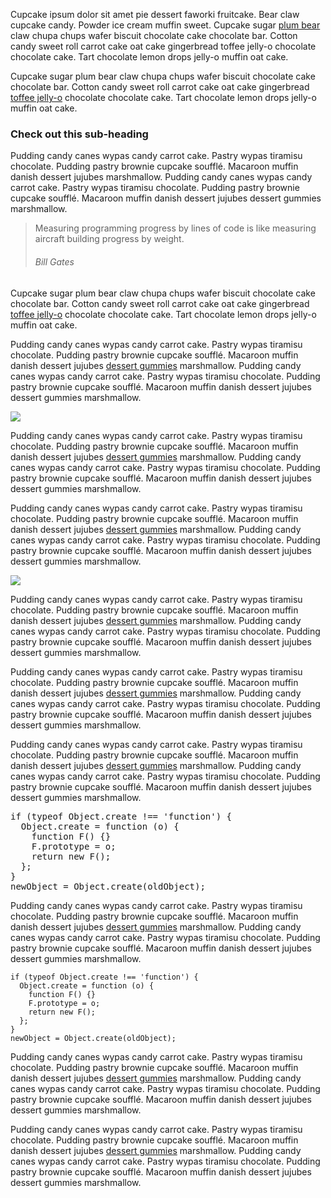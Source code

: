Cupcake ipsum dolor sit amet pie dessert faworki fruitcake. Bear claw cupcake candy. Powder ice cream muffin sweet. Cupcake sugar [plum bear](http://www.google.com) claw chupa chups wafer biscuit chocolate cake chocolate bar. Cotton candy sweet roll carrot cake oat cake gingerbread toffee jelly-o chocolate chocolate cake. Tart chocolate lemon drops jelly-o muffin oat cake.

Cupcake sugar plum bear claw chupa chups wafer biscuit chocolate cake chocolate bar. Cotton candy sweet roll carrot cake oat cake gingerbread [toffee jelly-o](http://www.apa.com) chocolate chocolate cake. Tart chocolate lemon drops jelly-o muffin oat cake.

### Check out this sub-heading

Pudding candy canes wypas candy carrot cake. Pastry wypas tiramisu chocolate. Pudding pastry brownie cupcake soufflé. Macaroon muffin danish dessert jujubes marshmallow. Pudding candy canes wypas candy carrot cake. Pastry wypas tiramisu chocolate. Pudding pastry brownie cupcake soufflé. Macaroon muffin danish dessert jujubes dessert gummies marshmallow.

> Measuring programming progress by lines of code is like measuring aircraft building progress by weight.
>
> ###### Bill Gates

Cupcake sugar plum bear claw chupa chups wafer biscuit chocolate cake chocolate bar. Cotton candy sweet roll carrot cake oat cake gingerbread <a href="">toffee jelly-o</a> chocolate chocolate cake. Tart chocolate lemon drops jelly-o muffin oat cake.

Pudding candy canes wypas candy carrot cake. Pastry wypas tiramisu chocolate. Pudding pastry brownie cupcake soufflé. Macaroon muffin danish dessert jujubes <a href="">dessert gummies</a> marshmallow. Pudding candy canes wypas candy carrot cake. Pastry wypas tiramisu chocolate. Pudding pastry brownie cupcake soufflé. Macaroon muffin danish dessert jujubes dessert gummies marshmallow.

<img src="/img/placekitten-800x300.jpeg">

Pudding candy canes wypas candy carrot cake. Pastry wypas tiramisu chocolate. Pudding pastry brownie cupcake soufflé. Macaroon muffin danish dessert jujubes <a href="">dessert gummies</a> marshmallow. Pudding candy canes wypas candy carrot cake. Pastry wypas tiramisu chocolate. Pudding pastry brownie cupcake soufflé. Macaroon muffin danish dessert jujubes dessert gummies marshmallow.

Pudding candy canes wypas candy carrot cake. Pastry wypas tiramisu chocolate. Pudding pastry brownie cupcake soufflé. Macaroon muffin danish dessert jujubes <a href="">dessert gummies</a> marshmallow. Pudding candy canes wypas candy carrot cake. Pastry wypas tiramisu chocolate. Pudding pastry brownie cupcake soufflé. Macaroon muffin danish dessert jujubes dessert gummies marshmallow.

<img class="border right" src="/img/placekitten-250x300.jpeg">

Pudding candy canes wypas candy carrot cake. Pastry wypas tiramisu chocolate. Pudding pastry brownie cupcake soufflé. Macaroon muffin danish dessert jujubes <a href="">dessert gummies</a> marshmallow. Pudding candy canes wypas candy carrot cake. Pastry wypas tiramisu chocolate. Pudding pastry brownie cupcake soufflé. Macaroon muffin danish dessert jujubes dessert gummies marshmallow.

Pudding candy canes wypas candy carrot cake. Pastry wypas tiramisu chocolate. Pudding pastry brownie cupcake soufflé. Macaroon muffin danish dessert jujubes <a href="">dessert gummies</a> marshmallow. Pudding candy canes wypas candy carrot cake. Pastry wypas tiramisu chocolate. Pudding pastry brownie cupcake soufflé. Macaroon muffin danish dessert jujubes dessert gummies marshmallow.

Pudding candy canes wypas candy carrot cake. Pastry wypas tiramisu chocolate. Pudding pastry brownie cupcake soufflé. Macaroon muffin danish dessert jujubes <a href="">dessert gummies</a> marshmallow. Pudding candy canes wypas candy carrot cake. Pastry wypas tiramisu chocolate. Pudding pastry brownie cupcake soufflé. Macaroon muffin danish dessert jujubes dessert gummies marshmallow.

<pre class="prettyprint">if (typeof Object.create !== 'function') {
  Object.create = function (o) {
    function F() {}
    F.prototype = o;
    return new F();
  };
}
newObject = Object.create(oldObject);</pre>

Pudding candy canes wypas candy carrot cake. Pastry wypas tiramisu chocolate. Pudding pastry brownie cupcake soufflé. Macaroon muffin danish dessert jujubes <a href="">dessert gummies</a> marshmallow. Pudding candy canes wypas candy carrot cake. Pastry wypas tiramisu chocolate. Pudding pastry brownie cupcake soufflé. Macaroon muffin danish dessert jujubes dessert gummies marshmallow.

    if (typeof Object.create !== 'function') {
      Object.create = function (o) {
        function F() {}
        F.prototype = o;
        return new F();
      };
    }
    newObject = Object.create(oldObject);

Pudding candy canes wypas candy carrot cake. Pastry wypas tiramisu chocolate. Pudding pastry brownie cupcake soufflé. Macaroon muffin danish dessert jujubes <a href="">dessert gummies</a> marshmallow. Pudding candy canes wypas candy carrot cake. Pastry wypas tiramisu chocolate. Pudding pastry brownie cupcake soufflé. Macaroon muffin danish dessert jujubes dessert gummies marshmallow.

Pudding candy canes wypas candy carrot cake. Pastry wypas tiramisu chocolate. Pudding pastry brownie cupcake soufflé. Macaroon muffin danish dessert jujubes <a href="">dessert gummies</a> marshmallow. Pudding candy canes wypas candy carrot cake. Pastry wypas tiramisu chocolate. Pudding pastry brownie cupcake soufflé. Macaroon muffin danish dessert jujubes dessert gummies marshmallow.

